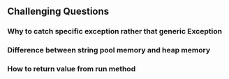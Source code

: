 ## Challenging Questions

### Why to catch specific exception rather that generic Exception
### Difference between string pool memory and heap memory
### How to return value from run method
